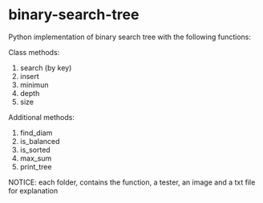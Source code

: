 # binary-search-tree
Python implementation of binary search tree with the following functions:

Class methods:
1) search (by key)
2) insert
3) minimun
4) depth
5) size 


Additional methods:
1) find_diam
2) is_balanced
3) is_sorted
4) max_sum
5) print_tree

NOTICE: each folder, contains the function, a tester, an image and a txt file for explanation
